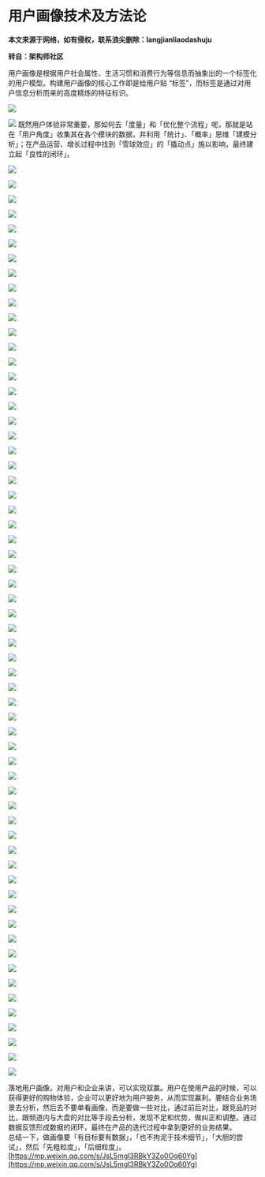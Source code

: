 # 用户画像技术及方法论
**本文来源于网络，如有侵权，联系浪尖删除：langjianliaodashuju**

**转自：架构师社区**

用户画像是根据用户社会属性、生活习惯和消费行为等信息而抽象出的一个标签化的用户模型。构建用户画像的核心工作即是给用户贴 “标签”，而标签是通过对用户信息分析而来的高度精炼的特征标识。  

![](https://mmbiz.qpic.cn/mmbiz_png/fEsWkVrSk55I6S6bEiaKolBvFENT0PA3CdVKO00zWJ1JLBca3XdMkcYofpP2niaMgUCuelhG13k9FNP5AbQTt2yA/640?wx_fmt=png)

![](https://mmbiz.qpic.cn/mmbiz_png/fEsWkVrSk55I6S6bEiaKolBvFENT0PA3COSLK78Okp9iavD1UFgUx6gbgD2rf1G6mdATGEju1ibzNLSWXhcGKI3oA/640?wx_fmt=png)
既然用户体验非常重要，那如何去「度量」和「优化整个流程」呢，那就是站在「用户角度」收集其在各个模块的数据，并利用「统计」、「概率」思维「建模分析」；在产品运营、增长过程中找到「雪球效应」的「撬动点」施以影响，最终建立起「良性的闭环」。

![](https://mmbiz.qpic.cn/mmbiz_png/fEsWkVrSk55I6S6bEiaKolBvFENT0PA3Cohib932b2Jwu6ebqV4NAmbTFMoibUiagcvO24rEX7gXsPmPU5RjldtS9w/640?wx_fmt=png)

![](https://mmbiz.qpic.cn/mmbiz_png/fEsWkVrSk55I6S6bEiaKolBvFENT0PA3Cwd6L5panhgfibicaq4BVK5BmhMnFeicicdVKjhrrFT7jnibhS5mcbFP8ZGw/640?wx_fmt=png)

![](https://mmbiz.qpic.cn/mmbiz_png/fEsWkVrSk55I6S6bEiaKolBvFENT0PA3CZ6hKIeHEDNTQNQlBsiaJ3oLCeY1XIWyJ1zn8TVia0FAkZqqYJhaC9EwQ/640?wx_fmt=png)

![](https://mmbiz.qpic.cn/mmbiz_png/fEsWkVrSk55I6S6bEiaKolBvFENT0PA3CCy617qpRzFOc25asiaqzQmtd4BKaLSrXGUGnzDqFMsIv206FmwCricmQ/640?wx_fmt=png)

![](https://mmbiz.qpic.cn/mmbiz_png/fEsWkVrSk55I6S6bEiaKolBvFENT0PA3CmicUgIpjUhdQplicdjDml8icgRLaINbX9o4icicCmodN8KYwkVibF8UnhJ7A/640?wx_fmt=png)

![](https://mmbiz.qpic.cn/mmbiz_png/fEsWkVrSk55I6S6bEiaKolBvFENT0PA3CydP4tTrRKQQ5ZBZ0Lbrd9UJPib2kz3ezhyqBiaqibkQuT6T457mNEmu2w/640?wx_fmt=png)

![](https://mmbiz.qpic.cn/mmbiz_png/fEsWkVrSk55I6S6bEiaKolBvFENT0PA3CP7xWNLhqv8a1J3e5bLicjvEhpYvRniaheojfmib1CKCfs1SrnzHxnNg9w/640?wx_fmt=png)

![](https://mmbiz.qpic.cn/mmbiz_png/fEsWkVrSk55I6S6bEiaKolBvFENT0PA3CaichKB9JUVkX4BJd1icQzwZicHGtpIyhBQH2gfgrBWiaic6jicMBBd4Yky9Q/640?wx_fmt=png)

![](https://mmbiz.qpic.cn/mmbiz_png/fEsWkVrSk55I6S6bEiaKolBvFENT0PA3Cq7COdrDeXQX8EuecfE3MN96Zg7vhhJDjX11YbF0P0UHNh4VeKr2BvA/640?wx_fmt=png)

![](https://mmbiz.qpic.cn/mmbiz_png/fEsWkVrSk55I6S6bEiaKolBvFENT0PA3CuOHcLwwPic7ibiaBz3mZms0o3vOeACePYJxcSlKKIB93D9ObxIn8tWupw/640?wx_fmt=png)

![](https://mmbiz.qpic.cn/mmbiz_png/fEsWkVrSk55I6S6bEiaKolBvFENT0PA3CKOOtIGjeSAFpUwumRUicajLiaCfBxxVQss2dz5Q4GrDSOlhwaSTt9bnA/640?wx_fmt=png)

![](https://mmbiz.qpic.cn/mmbiz_png/fEsWkVrSk55I6S6bEiaKolBvFENT0PA3CysqEPyzMe8cYGz6RmUc9eloqNicLOiaHAQSr4LnnPZ8DRzmyMhianhYxw/640?wx_fmt=png)

![](https://mmbiz.qpic.cn/mmbiz_png/fEsWkVrSk55I6S6bEiaKolBvFENT0PA3C7cicfHjls8NsbAWY0NGib1VOicn24DCdwLoboibzHYEzH12ZmzTHD2Pic8Q/640?wx_fmt=png)

![](https://mmbiz.qpic.cn/mmbiz_png/fEsWkVrSk55I6S6bEiaKolBvFENT0PA3Cf3cmpEOicUgNIZv7UHH0tHxjDG6drGLMjh3NacYHucFS6icW5rENic2dg/640?wx_fmt=png)

![](https://mmbiz.qpic.cn/mmbiz_png/fEsWkVrSk55I6S6bEiaKolBvFENT0PA3CqEU5GA6RZ3piaU0kPm2sL6RL77A9CtukQhwAOa9t9nNpC5CicUQwsXxQ/640?wx_fmt=png)

![](https://mmbiz.qpic.cn/mmbiz_png/fEsWkVrSk55I6S6bEiaKolBvFENT0PA3CQ4bb1q5KP6zMEWyXbdGib71W1iboqtL8oUw7rzXZ5kl2ocFC7WCccPCA/640?wx_fmt=png)

![](https://mmbiz.qpic.cn/mmbiz_png/fEsWkVrSk55I6S6bEiaKolBvFENT0PA3CwMaEmDrqpbGt9x6JUso0tLa2d68iaeHlKPpX01POicBW6Vc8vFInYgAQ/640?wx_fmt=png)

![](https://mmbiz.qpic.cn/mmbiz_png/fEsWkVrSk55I6S6bEiaKolBvFENT0PA3CJobgf1y9NAXO3IPia1mMvxGmqYibwQq900mpro2XmhrbeJr4KP5XZmyA/640?wx_fmt=png)

![](https://mmbiz.qpic.cn/mmbiz_png/fEsWkVrSk55I6S6bEiaKolBvFENT0PA3CDq2JPPLzLBuRahHG6pewjY0aA5jibjFQict6phr9OIMWPibKxP2cu2Nfw/640?wx_fmt=png)

![](https://mmbiz.qpic.cn/mmbiz_png/fEsWkVrSk55I6S6bEiaKolBvFENT0PA3Ct3n6F5QbBytoqqTrTSCQcExg2pzcia2tbFFoaWTCDejkAkjQR0ITzUg/640?wx_fmt=png)

![](https://mmbiz.qpic.cn/mmbiz_png/fEsWkVrSk55I6S6bEiaKolBvFENT0PA3CNC98sC9wayzVxlOYhsyQyoMeefTFNAWgJ2jowlN8pHYURrhEtR6rbg/640?wx_fmt=png)

![](https://mmbiz.qpic.cn/mmbiz_png/fEsWkVrSk55I6S6bEiaKolBvFENT0PA3CGMWRarGb5IStOB4ib21besjZ1eChwcvCwVVdNAvR3MowEyqczumfKEg/640?wx_fmt=png)

![](https://mmbiz.qpic.cn/mmbiz_png/fEsWkVrSk55I6S6bEiaKolBvFENT0PA3CoZw9yWmYkuWoLr14UwDajYiboQmMoW7VGMtrvhdCApkqwCuL6LDL99g/640?wx_fmt=png)

![](https://mmbiz.qpic.cn/mmbiz_png/fEsWkVrSk55I6S6bEiaKolBvFENT0PA3CiaCmV9Eic5Qrq9UEsACaFfKyZfDKiaA724S1NlicPMKd8egrKyv0fxNYZg/640?wx_fmt=png)

![](https://mmbiz.qpic.cn/mmbiz_png/fEsWkVrSk55I6S6bEiaKolBvFENT0PA3Cyhx1Ah0cP3etbQvQDCN4c71eOHlIBickniab7637g9A2dFWOye1qJMTw/640?wx_fmt=png)

![](https://mmbiz.qpic.cn/mmbiz_png/fEsWkVrSk55I6S6bEiaKolBvFENT0PA3CPpUicnuplmxe1hhibUoSRSX6zlg6gicdnUkBRoYMrwezHEia9VZomt3BicQ/640?wx_fmt=png)

![](https://mmbiz.qpic.cn/mmbiz_png/fEsWkVrSk55I6S6bEiaKolBvFENT0PA3Ca6Pdcia7MGBsfiaGI1FSCUdsupagw7aEcX7h7QJ2dicaC9FZ7EiaUB0fgQ/640?wx_fmt=png)

![](https://mmbiz.qpic.cn/mmbiz_png/fEsWkVrSk55I6S6bEiaKolBvFENT0PA3CwZdHk9RVVbQdymj3MKQ9TZnkZlnvKibuo1ADmbe0nCb8sGFAx6xUJmw/640?wx_fmt=png)

![](https://mmbiz.qpic.cn/mmbiz_png/fEsWkVrSk55I6S6bEiaKolBvFENT0PA3C81vicrv6FNTAMpib52o1sMNcq3n83OgmIouEEx0kGKKJ73dYQXC4BA3A/640?wx_fmt=png)

![](https://mmbiz.qpic.cn/mmbiz_png/fEsWkVrSk55I6S6bEiaKolBvFENT0PA3CH6dcaAIRcZKjW5hYKKeuzUTrJXCiaHTjmP3n6ibJNUcrb3TnuRicNtZlg/640?wx_fmt=png)

![](https://mmbiz.qpic.cn/mmbiz_png/fEsWkVrSk55I6S6bEiaKolBvFENT0PA3ChaJtIfHicbMElAaFSqZKk9EpAVMzKRfFcMvYDvcgYUPkU5X5ALE2rcg/640?wx_fmt=png)

![](https://mmbiz.qpic.cn/mmbiz_png/fEsWkVrSk55I6S6bEiaKolBvFENT0PA3CtmdvqurUljfxI5QSmJbkOYYn1sgrNwH6El8574cu5CAjmu0GagWR1A/640?wx_fmt=png)

![](https://mmbiz.qpic.cn/mmbiz_png/fEsWkVrSk55I6S6bEiaKolBvFENT0PA3CyWTjakPX3nicibJAbS0vbhCoF4YGxYnZicdfPSkz2ljd5SdLuDiaViadsibg/640?wx_fmt=png)

![](https://mmbiz.qpic.cn/mmbiz_png/fEsWkVrSk55I6S6bEiaKolBvFENT0PA3CsxEWu1veibVadndLwam1pzb42DlZgODEJr7udicQeW10pdjIT0dmLy1A/640?wx_fmt=png)

![](https://mmbiz.qpic.cn/mmbiz_png/fEsWkVrSk55I6S6bEiaKolBvFENT0PA3CjM3MQUunU4afH8KTGpBj6Y06pxHFkgIznTQR5iaeD2tDZ6ev7EK94Ew/640?wx_fmt=png)

![](https://mmbiz.qpic.cn/mmbiz_png/fEsWkVrSk55I6S6bEiaKolBvFENT0PA3Cvg2RjFHYmFst1ll33zDQfVaRibl0NfB6O2YeY4rQjBn07hrCD0iavSwQ/640?wx_fmt=png)

![](https://mmbiz.qpic.cn/mmbiz_png/fEsWkVrSk55I6S6bEiaKolBvFENT0PA3CU0QQ4nAXoaQr8YVXsXhG2CeBicwJbnUk2zdlnMB5XVYkx8OGB1sricNw/640?wx_fmt=png)

![](https://mmbiz.qpic.cn/mmbiz_png/fEsWkVrSk55I6S6bEiaKolBvFENT0PA3CgaFgnmlGBR6GUZnP9Lodze2iaWlqY506txxIE1zYsIicmHUWuY12ZaHA/640?wx_fmt=png)

![](https://mmbiz.qpic.cn/mmbiz_png/fEsWkVrSk55I6S6bEiaKolBvFENT0PA3CUSOOGX2Yk7vUzazuAUARg38SJ0ZOWb31lxkeHGqBXcxMwfDlISggTQ/640?wx_fmt=png)

![](https://mmbiz.qpic.cn/mmbiz_png/fEsWkVrSk55I6S6bEiaKolBvFENT0PA3CEibupiaibTCO8a9RFGERn3pjIia8S2Aibal7WgrcyaviadaRlrp7YXCWNJEg/640?wx_fmt=png)

![](https://mmbiz.qpic.cn/mmbiz_png/fEsWkVrSk55I6S6bEiaKolBvFENT0PA3CMicHEkOhGsHdfJJ03dQQCWn7D5INbXPJ9CODtDS00IKy3ZrSSFNYAGQ/640?wx_fmt=png)

![](https://mmbiz.qpic.cn/mmbiz_png/fEsWkVrSk55I6S6bEiaKolBvFENT0PA3CMcwejgq1p6N5aKC7KU8AvxRM5puA6tt5Jqtoficjttic8MtQdjUKCxcg/640?wx_fmt=png)

![](https://mmbiz.qpic.cn/mmbiz_png/fEsWkVrSk55I6S6bEiaKolBvFENT0PA3CfSoAsUFbSW5eerdQIuDkBP6yY8OOJ0MBG1qhJXbWfLa4yaM12WNpSQ/640?wx_fmt=png)

![](https://mmbiz.qpic.cn/mmbiz_png/fEsWkVrSk55I6S6bEiaKolBvFENT0PA3CxibulWic6LHT8e01pvTu5HxXEiagP23Aj4ZRPRXtceozsRic4DPQchoDibA/640?wx_fmt=png)

![](https://mmbiz.qpic.cn/mmbiz_png/fEsWkVrSk55I6S6bEiaKolBvFENT0PA3CmPXIiaem8QQJkthOharS9XARYTOo56p0ElThKH7711v0U822s0Hp4LQ/640?wx_fmt=png)

![](https://mmbiz.qpic.cn/mmbiz_png/fEsWkVrSk55I6S6bEiaKolBvFENT0PA3CH3E6gg0oAOic05KyCogNwZo16ZiaaHUESadcT2Hat47DfrrmcIcgLrqQ/640?wx_fmt=png)

![](https://mmbiz.qpic.cn/mmbiz_png/fEsWkVrSk55I6S6bEiaKolBvFENT0PA3CJ34THEu5JBDz93LldETQFkAaXdkicW0KFwCEbicg268BhskuWibr6ibeiaQ/640?wx_fmt=png)

![](https://mmbiz.qpic.cn/mmbiz_png/fEsWkVrSk55I6S6bEiaKolBvFENT0PA3CZ7aNWWZfdz1dHDkIibsVhEwhmRaTGhkF51eSmLhlIQFNELvJzdNFAkQ/640?wx_fmt=png)

![](https://mmbiz.qpic.cn/mmbiz_png/fEsWkVrSk55I6S6bEiaKolBvFENT0PA3Cqy7iaBAwUyibDYBHPCVyr7ibibGESgoJ8R5ybp9dib6ZwqOnmMG6icFYgicBw/640?wx_fmt=png)

![](https://mmbiz.qpic.cn/mmbiz_png/fEsWkVrSk55I6S6bEiaKolBvFENT0PA3CXe6BZqH4A9PjhicYCVvibPzJqDyC3mPrlicCgjsI6lLuoFbQosyHPXqzA/640?wx_fmt=png)

![](https://mmbiz.qpic.cn/mmbiz_png/fEsWkVrSk55I6S6bEiaKolBvFENT0PA3ColxsxsqoBfoUOW6FFNSLJjh5bicJNJEnqxgrXH7pN7YUDSTtQFMOKLg/640?wx_fmt=png)

![](https://mmbiz.qpic.cn/mmbiz_png/fEsWkVrSk55I6S6bEiaKolBvFENT0PA3COZbiaqu6Oa6hqCiaoznRDmQGHTABKLBaOqhQJjy2zMIlKIAsH6rgrJfw/640?wx_fmt=png)

![](https://mmbiz.qpic.cn/mmbiz_png/fEsWkVrSk55I6S6bEiaKolBvFENT0PA3CfnvmbNE1TRGIf0OuXxBM9yzr0mtLZM9rrKcGUT7sVLdpyPKfZuhXtg/640?wx_fmt=png)

![](https://mmbiz.qpic.cn/mmbiz_png/fEsWkVrSk55I6S6bEiaKolBvFENT0PA3C6SfkLV3VEM3JKAkQjGzdejslu2XYJsuFZ3GlVCzsJ3tqdMR9QHF1Yg/640?wx_fmt=png)

![](https://mmbiz.qpic.cn/mmbiz_png/fEsWkVrSk55I6S6bEiaKolBvFENT0PA3C6RVVoiaaXbL7K0VhoxsyNQdxm0EBTauef3GgxbHB6EBkUUYoaHChajQ/640?wx_fmt=png)

![](https://mmbiz.qpic.cn/mmbiz_png/fEsWkVrSk55I6S6bEiaKolBvFENT0PA3CzvC8MiazljLQx1a9t4uoIJ7FrSaGONnZibsMyRT3ul9lztugvrUf4icqA/640?wx_fmt=png)

![](https://mmbiz.qpic.cn/mmbiz_png/fEsWkVrSk55I6S6bEiaKolBvFENT0PA3CbNtDzSOdDQAUX3cSHF7L4Qf454F94vVYliaKL1gUUrJesxjYDK1ibLuQ/640?wx_fmt=png)

![](https://mmbiz.qpic.cn/mmbiz_png/fEsWkVrSk55I6S6bEiaKolBvFENT0PA3CRBKMxVDVPy1ia8SD0ZUcia51omibmibTx0OxuiaTVB5bDJN35vx0BEwZVwg/640?wx_fmt=png)

![](https://mmbiz.qpic.cn/mmbiz_png/fEsWkVrSk55I6S6bEiaKolBvFENT0PA3CMfmRTYtAzDa6lsiagicftWROufjzhoJaPibROAk8ayGULxdTu8BibR8uKA/640?wx_fmt=png)

![](https://mmbiz.qpic.cn/mmbiz_png/fEsWkVrSk55I6S6bEiaKolBvFENT0PA3CW3tRoSZicZj1ibb9luiawZ5oLHdacjlhuDyJYuIroS2doFntWUu4OfUUw/640?wx_fmt=png)

![](https://mmbiz.qpic.cn/mmbiz_png/fEsWkVrSk55I6S6bEiaKolBvFENT0PA3CJS7fz0NZXxLPzKpD6TJx74KLu8f7o8wCVaEgr0nTMX3AyOD1icgAu4A/640?wx_fmt=png)

![](https://mmbiz.qpic.cn/mmbiz_png/fEsWkVrSk55I6S6bEiaKolBvFENT0PA3CmPgTd9G6va6jt27EyYxiapWzf3KEcLEgh1OgnmYZruKjUf9rTHNaPibg/640?wx_fmt=png)

落地用户画像，对用户和企业来讲，可以实现双赢。用户在使用产品的时候，可以获得更好的购物体验，企业可以更好地为用户服务，从而实现赢利。要结合业务场景去分析，然后去不要单看画像，而是要做一些对比，通过前后对比，跟竞品的对比，跟频道内与大盘的对比等手段去分析，发现不足和优势，做纠正和调整。通过数据反馈形成数据的闭环，最终在产品的迭代过程中拿到更好的业务结果。  
总结一下，做画像要「有目标要有数据」，「也不拘泥于技术细节」，「大胆的尝试」，然后「先粗粒度」，「后细粒度」。 
 [https://mp.weixin.qq.com/s/JsL5mgI3RBkY3Zo0Oq60Yg](https://mp.weixin.qq.com/s/JsL5mgI3RBkY3Zo0Oq60Yg)
